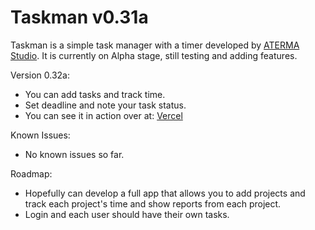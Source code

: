 # Taskman v0.31a

Taskman is a simple task manager with a timer developed by [ATERMA Studio](https://aterma.io). It is currently on Alpha stage, still testing and adding features.

Version 0.32a:

- You can add tasks and track time.
- Set deadline and note your task status.
- You can see it in action over at: [Vercel](https://atermataskman.vercel.app/)

Known Issues:

- No known issues so far.

Roadmap:

- Hopefully can develop a full app that allows you to add projects and track each project's time and show reports from each project.
- Login and each user should have their own tasks.
